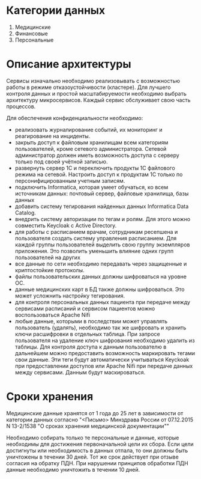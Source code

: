 # Категории данных

1. Медицинские
2. Финансовые
3. Персональные

# Описание архитектуры

Сервисы изначально необходимо реализовывать с возможностью работы в режиме отказоустойчивости (кластере). 
Для лучшего контроля данных и простой масштабируемости необходимо выбрать архитектуру микросервисов. 
Каждый сервис обслуживает свою часть процессов. 

Для обеспечения конфиденциальности необходимо:
- реализовать журналирование событий, их мониторинг и реагирование на инциденты.
- закрыть доступ к файловым хранилищам всем категориям пользователей, кроме сетевого администратора. Сетевой администратор должен иметь возможность доступа с серверу только под своей учётной записью.
- развернуть сервер 1С и переключить продукты 1С файлового режима на сетевой. Настроить доступ к продуктам 1С только по персонифицированным учетным записям.
- подключить Informatica, которая умеет обучаться, ко всем источникам данных: почтовый сервер, файловые хранилища, базы данных
- добавить систему тегирования найденных данных Informatica Data Catalog.
- внедрить систему авторизации по тегам и ролям. Для этого можно совместить Keycloak с Active Directory.
- для работы с расписанием врачам, сотрудникам ресепшена и пользователя создать систему управления расписанием. Для каждой группы пользователей выделить свою группу экземпляров приложения. Это позволить уменьшить влияние одних групп пользователей на других
- все данные по сети необходимо передавать через защищенные и криптостойкие протоколы.
- файлы пользовательских данных должны шифроваться на уровне ОС.
- данные медицинских карт в БД также должны шифроваться. Это может усложнить настройку тегирования.
- для контроля персональных данных пациента при передаче между сервисами расписаний и сервисом пациентов можно воспользоваться Apache Nifi
- любые данные, которыми в последствии может управлять пользователь (удалять), необходимо так же шифровать и хранить ключи расшифровки в отдельных таблица. При запросе пользователя на удаление ключ шифрования необходимо удалить из таблицы. Для контроля доступа к данным пользователю в дальнейшем можно предоставить возможность маркировать тегами свои данные. Эти теги будут автоматически учитываться Keyckoak при предоставлении доступов или Apache Nifi при передаче данных между сервисами. Данным будут маскироваться.

# Сроки хранения

Медицинские данные хранятся от 1 года до 25 лет в зависимости от категории данных согласно "<Письмо> Минздрава России от 07.12.2015 N 13-2/1538 "О сроках хранения медицинской документации""

Необходимо собирать только те персональные и данные, которые необходимы для достижения первоначальной цели их сбора.
Если цели достигнуты или необходимость в данных отпала, то они должны быть уничтожены в течении 30 дней.
Тот же срок действует при отзыве согласия на обратку ПДН.
При нарушении принципов обработки ПДН данные необходимо уничтожить в течении 10 дней.


